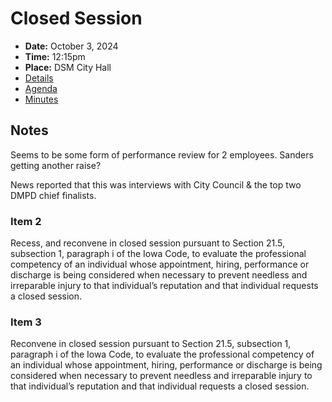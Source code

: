 # Closed Session

- **Date:** October 3, 2024
- **Time:** 12:15pm
- **Place:** DSM City Hall
- [Details](https://www.dsm.city/citycouncil_detail_T60_R2945.php)
- [Agenda](https://councildocs.dsm.city/agendas/ag20241003special.pdf)
- [Minutes](https://councildocs.dsm.city/minutes/as20241003special.pdf)

## Notes

Seems to be some form of performance review for 2 employees. Sanders getting another raise?

News reported that this was interviews with City Council & the top two DMPD chief finalists.

### Item 2

Recess, and reconvene 
in closed session pursuant to Section 21.5, subsection 1,
paragraph i of the Iowa Code, to evaluate the professional competency of an individual
whose appointment, hiring, performance or discharge is being considered when
necessary to prevent needless and irreparable injury to that individual’s reputation and
that individual requests a closed session.

### Item 3

Reconvene 
in closed session pursuant to Section 21.5, subsection 1, paragraph i of the
Iowa Code, to evaluate the professional competency of an individual whose appointment,
hiring, performance or discharge is being considered when necessary to prevent needless
and irreparable injury to that individual’s reputation and that individual requests a closed
session.
